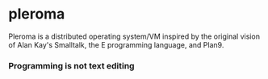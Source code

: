 # pleroma

Pleroma is a distributed operating system/VM inspired by the original vision of Alan Kay's Smalltalk, the E programming language, and Plan9.

### Programming is not text editing
